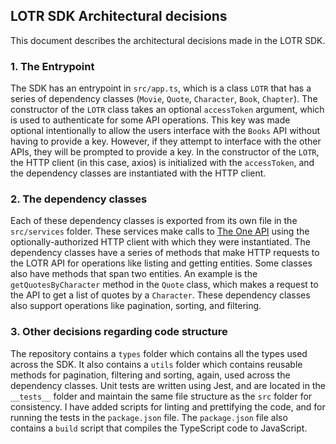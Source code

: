 ## LOTR SDK Architectural decisions

This document describes the architectural decisions made in the LOTR SDK.

### 1. The Entrypoint
The SDK has an entrypoint in `src/app.ts`, which is a class `LOTR` that has a series of dependency classes (`Movie`, `Quote`, `Character`, `Book`, `Chapter`).
The constructor of the `LOTR` class takes an optional `accessToken` argument, which is used to authenticate for some API operations. This key was made optional intentionally to 
allow the users interface with the `Books` API without having to provide a key. However, if they attempt to interface with the other APIs, they will be prompted to provide a key.
In the constructor of the `LOTR`, the HTTP client (in this case, axios) is initialized with the `accessToken`, and the dependency classes are instantiated with the HTTP client.

### 2. The dependency classes
Each of these dependency classes is exported from its own file in the `src/services` folder. These services make calls to [The One API](https://the-one-api.dev/) using the optionally-authorized HTTP client with which they were instantiated.
The dependency classes have a series of methods that make HTTP requests to the LOTR API for operations like listing and getting entities. Some classes also have methods that span two entities.
An example is the `getQuotesByCharacter` method in the `Quote` class, which makes a request to the API to get a list of quotes by a `Character`.
These dependency classes also support operations like pagination, sorting, and filtering.

### 3. Other decisions regarding code structure
The repository contains a `types` folder which contains all the types used across the SDK. It also contains a `utils` folder which contains reusable methods for pagination, filtering
and sorting, again, used across the dependency classes. Unit tests are written using Jest, and are located in the `__tests__` folder and maintain the same file structure as the `src` folder for consistency.
I have added scripts for linting and prettifying the code, and for running the tests in the `package.json` file. The `package.json` file also contains a `build` script that compiles the TypeScript code to JavaScript.